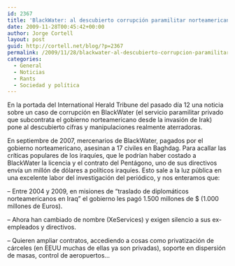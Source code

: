 ```yaml
---
id: 2367
title: 'BlackWater: al descubierto corrupción paramilitar norteamericana en Irak'
date: 2009-11-28T00:45:42+00:00
author: Jorge Cortell
layout: post
guid: http://cortell.net/blog/?p=2367
permalink: /2009/11/28/blackwater-al-descubierto-corrupcion-paramilitar-norteamericana-en-irak/
categories:
  - General
  - Noticias
  - Rants
  - Sociedad y polí­tica
---
```

En la portada del International Herald Tribune del pasado día 12 una noticia sobre un caso de corrupción en BlackWater (el servicio paramilitar privado que subcontrata el gobierno norteamericano desde la invasión de Irak) pone al descubierto cifras y manipulaciones realmente aterradoras.

En septiembre de 2007, mercenarios de BlackWater, pagados por el gobierno norteamericano, asesinan a 17 civiles en Baghdag. Para acallar las críticas populares de los iraquíes, que le podrían haber costado a BlackWater la licencia y el contrato del Pentágono, uno de sus directivos envía un millón de dólares a políticos iraquíes. Esto sale a la luz pública en una excelente labor del investigación del periódico, y nos enteramos que:
  
&#8211; Entre 2004 y 2009, en misiones de &#8220;traslado de diplomáticos norteamericanos en Iraq&#8221; el gobierno les pagó 1.500 millones de $ (1.000 millones de Euros).
  
&#8211; Ahora han cambiado de nombre (XeServices) y exigen silencio a sus ex-empleados y directivos.
  
&#8211; Quieren ampliar contratos, accediendo a cosas como privatización de cárceles (en EEUU muchas de ellas ya son privadas), soporte en dispersión de masas, control de aeropuertos…